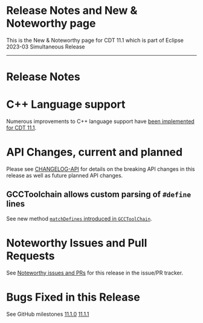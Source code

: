 # Release Notes and New & Noteworthy page

This is the New & Noteworthy page for CDT 11.1 which is part of Eclipse 2023-03 Simultaneous Release

---

# Release Notes

# C++ Language support

Numerous improvements to C++ language support have [been implemented for CDT 11.1](https://github.com/eclipse-cdt/cdt/pulls?q=is%3Apr+is%3Aclosed+label%3Alanguage+milestone%3A11.1.0).

# API Changes, current and planned

Please see [CHANGELOG-API](CHANGELOG-API.md) for details on the breaking API changes in this release as well as future planned API changes.

## GCCToolchain allows custom parsing of `#define` lines

See new method [`matchDefines` introduced in `GCCToolChain`](https://github.com/eclipse-cdt/cdt/blob/920f7d85a56bf60e9e5befeea42779bf9b4021d2/build/org.eclipse.cdt.build.gcc.core/src/org/eclipse/cdt/build/gcc/core/GCCToolChain.java#L537-L552).

# Noteworthy Issues and Pull Requests

See [Noteworthy issues and PRs](https://github.com/eclipse-cdt/cdt/issues?q=is%3Aclosed+label%3Anoteworthy+milestone%3A11.1.0) for this release in the issue/PR tracker.

# Bugs Fixed in this Release

See GitHub milestones [11.1.0](https://github.com/eclipse-cdt/cdt/milestone/3?closed=1) [11.1.1](https://github.com/eclipse-cdt/cdt/milestone/6?closed=1)
